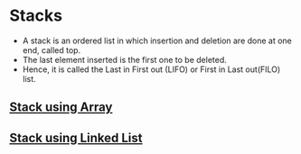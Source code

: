 # Stacks

* A stack is an ordered list in which insertion and deletion are done at one end, called top.
* The last element inserted is the first one to be deleted.
* Hence, it is called the Last in First out (LIFO) or First in Last out(FILO) list.

## [Stack using Array](stack.array.js)
## [Stack using Linked List](stack.linked-list.js)
